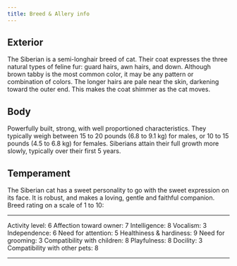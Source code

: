 ```yaml
---
title: Breed & Allery info
---
```


## Exterior

The Siberian is a semi-longhair breed of cat. Their coat expresses the three natural types of feline fur: guard hairs, awn hairs, and down. Although brown tabby is the most common color, it may be any pattern or combination of colors. The longer hairs are pale near the skin, darkening toward the outer end. This makes the coat shimmer as the cat moves.


## Body

Powerfully built, strong, with well proportioned characteristics. They typically weigh between 15 to 20 pounds (6.8 to 9.1 kg) for males, or 10 to 15 pounds (4.5 to 6.8 kg) for females. Siberians attain their full growth more slowly, typically over their first 5 years.


## Temperament

The Siberian cat has a sweet personality to go with the sweet expression on its face. It is robust, and makes a loving, gentle and faithful companion. Breed rating on a scale of 1 to 10:

---          ---     ---  ---
Activity level: 6 	Affection toward owner: 7 	Intelligence: 8
Vocalism: 3 	Independence: 6  	Need for attention: 5
Healthiness & hardiness: 9 	Need for grooming: 3  	Compatibility with children: 8
Playfulness: 8 	Docility: 3 	Compatibility with other pets: 8
---          ---     ---  ---
